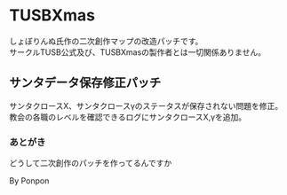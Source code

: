 # TUSBXmas

しょぼりんぬ氏作の二次創作マップの改造パッチです。  
サークルTUSB公式及び、TUSBXmasの製作者とは一切関係ありません。


## サンタデータ保存修正パッチ
サンタクロースX、サンタクロースγのステータスが保存されない問題を修正。  
教会の各職のレベルを確認できるログにサンタクロースX,γを追加。  

### あとがき
どうして二次創作のパッチを作ってるんですか

By Ponpon
